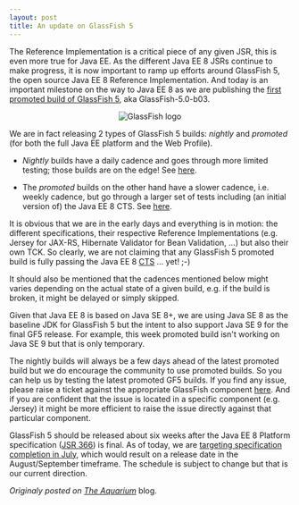 ```yaml
---
layout: post
title: An update on GlassFish 5
---
```


The Reference Implementation is a critical piece of any given JSR, this is even more true for Java EE. <!--more-->As the different Java EE 8 JSRs continue to make progress, it is now important to ramp up efforts around GlassFish 5, the open source Java EE 8 Reference Implementation. And today is an important milestone on the way to Java EE 8 as we are publishing the [first promoted build of GlassFish 5](http://download.oracle.com/glassfish/5.0/promoted/index.html), aka GlassFish-5.0-b03.

<p align="center">
<img alt="GlassFish logo" src="http://delabassee.com/images/blog/gf_logo.png">
</p>

We are in fact releasing 2 types of GlassFish 5 builds: _nightly_ and _promoted_ (for both the full Java EE platform and the Web Profile). 

* _Nightly_ builds have a daily cadence and goes through more limited testing; those builds are on the edge! See [here](http://download.oracle.com/glassfish/5.0/nightly/index.html).

* The _promoted_ builds on the other hand have a slower cadence, i.e. weekly cadence, but go through a larger set of tests including (an initial version of) the Java EE 8 CTS.  See [here](http://download.oracle.com/glassfish/5.0/promoted/index.html).

It is obvious that we are in the early days and everything is in motion: the different specifications, their respective Reference Implementations (e.g. Jersey for JAX-RS, Hibernate Validator for Bean Validation, ...) but also their own TCK. So clearly, we are not claiming that any GlassFish 5 promoted build is fully passing the Java EE 8 [CTS](http://www.oracle.com/technetwork/java/javaee/javaee-faq-jsp-135209.html#compatibilitytests) ... yet! ;-)

It should also be mentioned that the cadences mentioned below might varies depending on the actual state of a given build, e.g. if the build is broken, it might be delayed or simply skipped.

Given that Java EE 8 is based on Java SE 8+, we are using Java SE 8 as the baseline JDK for GlassFish 5 but the intent to also support Java SE 9 for the final GF5 release. For example, this week promoted build isn't working on Java SE 9 but that is only temporary. 

The nightly builds will always be a few days ahead of the latest promoted build but we do encourage the community to use promoted builds. So you can help us by testing the latest promoted GF5 builds. If you find any issue, please raise a ticket against the appropriate GlassFish component [here](https://java.net/jira/browse/GLASSFISH?selectedTab=com.atlassian.jira.jira-projects-plugin:summary-panel). And if you are confident that the issue is located in a specific component (e.g. Jersey) it might be more efficient to raise the issue directly against that particular component.

GlassFish 5 should be released about six weeks after the Java EE 8 Platform specification ([JSR 366](https://jcp.org/en/jsr/detail?id=366)) is final. As of today, we are [targeting specification completion in July](https://java.net/projects/javaee-spec/lists/jsr366-experts/archive/2017-02/message/0), which would result on a release date in the August/September timeframe. The schedule is subject to change but that is our current direction.  

*Originaly posted on [The Aquarium](https://blogs.oracle.com/theaquarium/an-update-on-glassfish-5)* blog.
